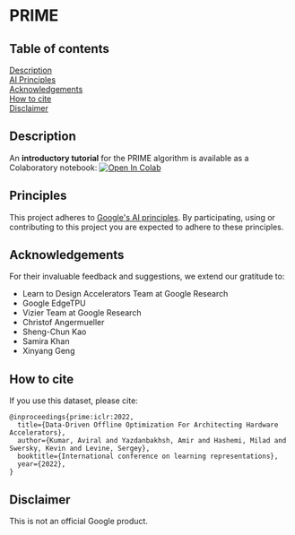 # PRIME

## Table of contents
<a href='#Description'>Description</a><br>
<a href='#Principles'>AI Principles</a><br>
<a href='#Acknowledgement'>Acknowledgements</a><br>
<a href='#Citation'>How to cite</a><br>
<a href='#Disclaimer'>Disclaimer</a><br>


<a id='Description'></a>
## Description

An **introductory tutorial** for the PRIME algorithm is available as a Colaboratory
notebook:
[![Open In Colab](https://colab.research.google.com/assets/colab-badge.svg)](https://colab.research.google.com/github/google-research/google-research/blob/master/prime/prime_colab.ipynb)


<a id='Principles'></a>

## Principles
This project adheres to [Google's AI principles](PRINCIPLES.md). By
participating, using or contributing to this project you are expected to adhere
to these principles.

<a id='Acknowledgement'></a>

## Acknowledgements

For their invaluable feedback and suggestions, we extend our gratitude to:

* Learn to Design Accelerators Team at Google Research
* Google EdgeTPU
* Vizier Team at Google Research
* Christof Angermueller
* Sheng-Chun Kao
* Samira Khan
* Xinyang Geng

<a id='Citation'></a>

## How to cite

If you use this dataset, please cite:

```
@inproceedings{prime:iclr:2022,
  title={Data-Driven Offline Optimization For Architecting Hardware Accelerators},
  author={Kumar, Aviral and Yazdanbakhsh, Amir and Hashemi, Milad and Swersky, Kevin and Levine, Sergey},
  booktitle={International conference on learning representations},
  year={2022},
}
```

<a id='Disclaimer'></a>

## Disclaimer

This is not an official Google product.
